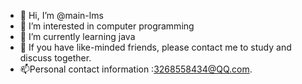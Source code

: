 - 👋 Hi, I’m @main-lms
- 👀 I’m interested in computer programming
- 🌱 I’m currently learning java
- 💞️ If you have like-minded friends, please contact me to study and discuss together.
- 📫Personal contact information :3268558434@QQ.com.

<!---
main-lms/main-lms is a ✨ special ✨ repository because its `README.md` (this file) appears on your GitHub profile.
You can click the Preview link to take a look at your changes.
--->
